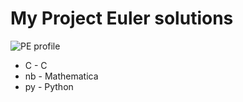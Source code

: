 # My Project Euler solutions

![PE profile](https://projecteuler.net/profile/elv0816.png)

* C - C
* nb - Mathematica
* py - Python

